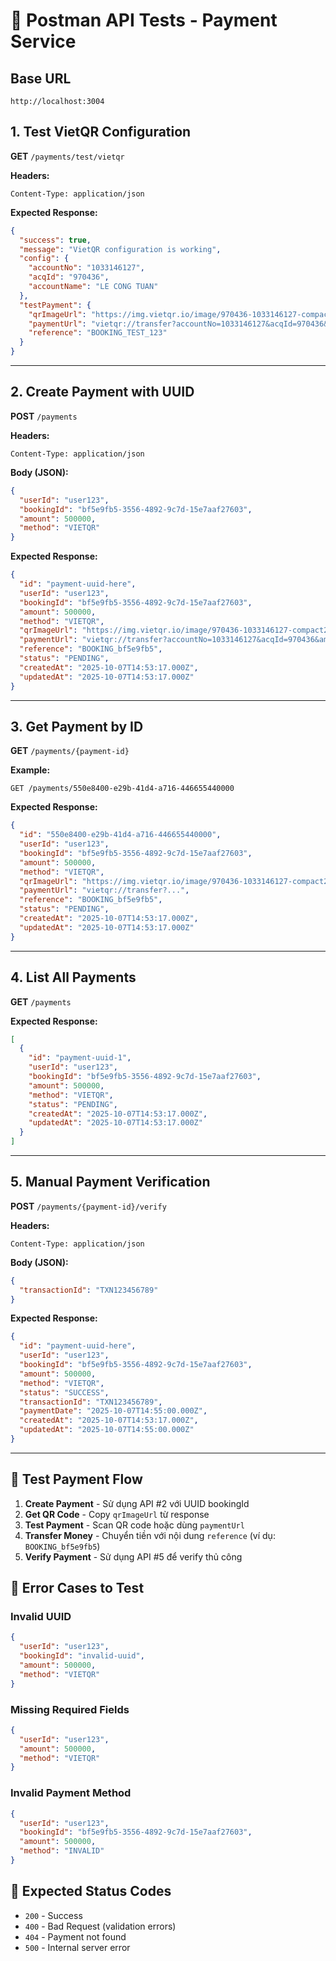 # 🧪 Postman API Tests - Payment Service

## Base URL
```
http://localhost:3004
```

## 1. Test VietQR Configuration

**GET** `/payments/test/vietqr`

**Headers:**
```
Content-Type: application/json
```

**Expected Response:**
```json
{
  "success": true,
  "message": "VietQR configuration is working",
  "config": {
    "accountNo": "1033146127",
    "acqId": "970436",
    "accountName": "LE CONG TUAN"
  },
  "testPayment": {
    "qrImageUrl": "https://img.vietqr.io/image/970436-1033146127-compact2.jpg?...",
    "paymentUrl": "vietqr://transfer?accountNo=1033146127&acqId=970436&amount=100000&addInfo=BOOKING_TEST_123",
    "reference": "BOOKING_TEST_123"
  }
}
```

---

## 2. Create Payment with UUID

**POST** `/payments`

**Headers:**
```
Content-Type: application/json
```

**Body (JSON):**
```json
{
  "userId": "user123",
  "bookingId": "bf5e9fb5-3556-4892-9c7d-15e7aaf27603",
  "amount": 500000,
  "method": "VIETQR"
}
```

**Expected Response:**
```json
{
  "id": "payment-uuid-here",
  "userId": "user123",
  "bookingId": "bf5e9fb5-3556-4892-9c7d-15e7aaf27603",
  "amount": 500000,
  "method": "VIETQR",
  "qrImageUrl": "https://img.vietqr.io/image/970436-1033146127-compact2.jpg?accountName=LE+CONG+TUAN&amount=500000&addInfo=BOOKING_bf5e9fb5&format=jpg",
  "paymentUrl": "vietqr://transfer?accountNo=1033146127&acqId=970436&amount=500000&addInfo=BOOKING_bf5e9fb5",
  "reference": "BOOKING_bf5e9fb5",
  "status": "PENDING",
  "createdAt": "2025-10-07T14:53:17.000Z",
  "updatedAt": "2025-10-07T14:53:17.000Z"
}
```

---

## 3. Get Payment by ID

**GET** `/payments/{payment-id}`

**Example:**
```
GET /payments/550e8400-e29b-41d4-a716-446655440000
```

**Expected Response:**
```json
{
  "id": "550e8400-e29b-41d4-a716-446655440000",
  "userId": "user123",
  "bookingId": "bf5e9fb5-3556-4892-9c7d-15e7aaf27603",
  "amount": 500000,
  "method": "VIETQR",
  "qrImageUrl": "https://img.vietqr.io/image/970436-1033146127-compact2.jpg?...",
  "paymentUrl": "vietqr://transfer?...",
  "reference": "BOOKING_bf5e9fb5",
  "status": "PENDING",
  "createdAt": "2025-10-07T14:53:17.000Z",
  "updatedAt": "2025-10-07T14:53:17.000Z"
}
```

---

## 4. List All Payments

**GET** `/payments`

**Expected Response:**
```json
[
  {
    "id": "payment-uuid-1",
    "userId": "user123",
    "bookingId": "bf5e9fb5-3556-4892-9c7d-15e7aaf27603",
    "amount": 500000,
    "method": "VIETQR",
    "status": "PENDING",
    "createdAt": "2025-10-07T14:53:17.000Z",
    "updatedAt": "2025-10-07T14:53:17.000Z"
  }
]
```

---

## 5. Manual Payment Verification

**POST** `/payments/{payment-id}/verify`

**Headers:**
```
Content-Type: application/json
```

**Body (JSON):**
```json
{
  "transactionId": "TXN123456789"
}
```

**Expected Response:**
```json
{
  "id": "payment-uuid-here",
  "userId": "user123",
  "bookingId": "bf5e9fb5-3556-4892-9c7d-15e7aaf27603",
  "amount": 500000,
  "method": "VIETQR",
  "status": "SUCCESS",
  "transactionId": "TXN123456789",
  "paymentDate": "2025-10-07T14:55:00.000Z",
  "createdAt": "2025-10-07T14:53:17.000Z",
  "updatedAt": "2025-10-07T14:55:00.000Z"
}
```

---

## 📱 Test Payment Flow

1. **Create Payment** - Sử dụng API #2 với UUID bookingId
2. **Get QR Code** - Copy `qrImageUrl` từ response
3. **Test Payment** - Scan QR code hoặc dùng `paymentUrl`
4. **Transfer Money** - Chuyển tiền với nội dung `reference` (ví dụ: `BOOKING_bf5e9fb5`)
5. **Verify Payment** - Sử dụng API #5 để verify thủ công

## 🔧 Error Cases to Test

### Invalid UUID
```json
{
  "userId": "user123",
  "bookingId": "invalid-uuid",
  "amount": 500000,
  "method": "VIETQR"
}
```

### Missing Required Fields
```json
{
  "userId": "user123",
  "amount": 500000,
  "method": "VIETQR"
}
```

### Invalid Payment Method
```json
{
  "userId": "user123",
  "bookingId": "bf5e9fb5-3556-4892-9c7d-15e7aaf27603",
  "amount": 500000,
  "method": "INVALID"
}
```

## 🎯 Expected Status Codes

- `200` - Success
- `400` - Bad Request (validation errors)
- `404` - Payment not found
- `500` - Internal server error
